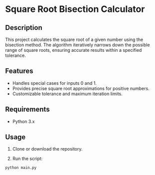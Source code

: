 # Square Root Bisection Calculator

## Description
This project calculates the square root of a given number using the bisection method. The algorithm iteratively narrows down the possible range of square roots, ensuring accurate results within a specified tolerance.

## Features
- Handles special cases for inputs 0 and 1.
- Provides precise square root approximations for positive numbers.
- Customizable tolerance and maximum iteration limits.

## Requirements
- Python 3.x

## Usage
1. Clone or download the repository.

2. Run the script:
```bash
python main.py
```
